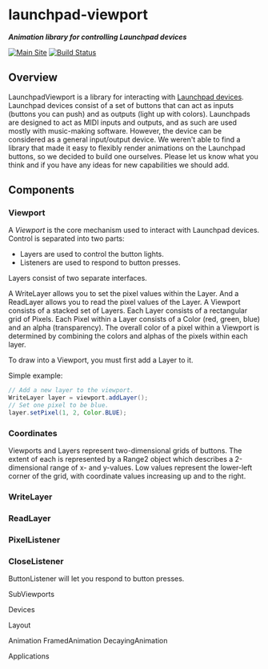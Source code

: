 # launchpad-viewport
***Animation library for controlling Launchpad devices***

[![Main Site][gh-pages-shield]][gh-pages-link]
[![Build Status][travis-shield]][travis-link]

## Overview

LaunchpadViewport is a library for interacting with [Launchpad
devices](https://global.novationmusic.com/launch/launchpad#).
Launchpad devices consist of a set of buttons that can act as
inputs (buttons you can push) and as outputs (light up with colors).
Launchpads are designed to act as MIDI inputs and outputs, and
as such are used mostly with music-making software. However,
the device can be considered as a general input/output device.
We weren't able to find a library that made it easy to flexibly
render animations on the Launchpad buttons, so we decided to
build one ourselves.  Please let us know what you think and if
you have any ideas for new capabilities we should add.

## Components

### Viewport

A _Viewport_ is the core mechanism used to interact with Launchpad devices. 
Control is separated into two parts:
* Layers are used to control the button lights.
* Listeners are used to respond to button presses.

Layers consist of two separate interfaces.

A WriteLayer allows you to set the pixel values within the Layer.
And a ReadLayer allows you to read the pixel values of the Layer.
A Viewport consists of a stacked set of Layers. Each Layer consists of
a rectangular grid of Pixels.  Each Pixel within a Layer consists of 
a Color (red, green, blue) and an alpha (transparency). The overall color
of a pixel within a Viewport is determined by combining the colors and
alphas of the pixels within each layer. 

To draw into a Viewport, you must first add a Layer to it.

Simple example:

```java
// Add a new layer to the viewport.
WriteLayer layer = viewport.addLayer();
// Set one pixel to be blue.
layer.setPixel(1, 2, Color.BLUE);
```
 
### Coordinates

Viewports and Layers represent two-dimensional grids of buttons.
The extent of each is represented by a Range2 object which describes
a 2-dimensional range of x- and y-values. Low values represent the
lower-left corner of the grid, with coordinate values increasing up 
and to the right.

### WriteLayer

### ReadLayer
### PixelListener
### CloseListener

ButtonListener will let you respond to button presses.

SubViewports

Devices

Layout

Animation
FramedAnimation
DecayingAnimation

Applications


<!-- references -->

[gh-pages-shield]:
https://img.shields.io/badge/main%20site-mpsalisbury.github.io/launchpad%2dviewport-ff55ff.png?style=flat
[gh-pages-link]: http://mpsalisbury.github.io/launchpad-viewport/
[travis-shield]: https://img.shields.io/travis/mpsalisbury/launchpad-viewport.png
[travis-link]: https://travis-ci.org/mpsalisbury/launchpad-viewport

